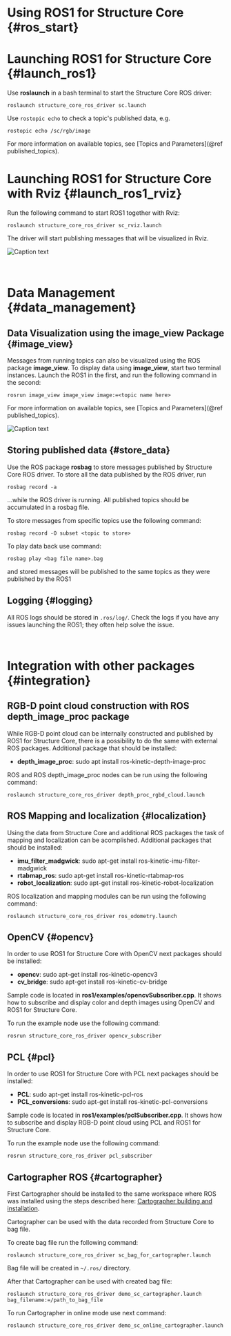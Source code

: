 # Using ROS1 for Structure Core {#ros_start}

<!-- more -->

# Launching ROS1 for Structure Core {#launch_ros1}

Use **roslaunch** in a bash terminal to start the Structure Core ROS driver: 

~~~{.sh}
roslaunch structure_core_ros_driver sc.launch
~~~

Use `rostopic echo` to check a topic's published data, e.g.

~~~
rostopic echo /sc/rgb/image
~~~

For more information on available topics, see [Topics and Parameters](@ref published_topics).

# Launching ROS1 for Structure Core with Rviz {#launch_ros1_rviz}

Run the following command to start ROS1 together with Rviz:

~~~{.sh}
roslaunch structure_core_ros_driver sc_rviz.launch
~~~

The driver will start publishing messages that will be visualized in Rviz.

![Caption text](rviz_new.png "Using RViz")

<br>

# Data Management {#data_management}

## Data Visualization using the image_view Package {#image_view}

Messages from running topics can also be visualized using the ROS package **image_view**. To display data using **image_view**, start two terminal instances. Launch the ROS1 in the first, and run the following command in the second:

~~~
rosrun image_view image_view image:=<topic name here>
~~~

For more information on available topics, see [Topics and Parameters](@ref published_topics).

![Caption text](image_view.png)

## Storing published data {#store_data}

Use the ROS package **rosbag** to store messages published by Structure Core ROS driver. To store all the data published by the ROS driver, run

~~~
rosbag record -a
~~~

...while the ROS driver is running. All published topics should be accumulated in a rosbag file. 

To store messages from specific topics use the following command:

~~~
rosbag record -O subset <topic to store>
~~~

To play data back use command:

~~~
rosbag play <bag file name>.bag
~~~

and stored messages will be published to the same topics as they were published by the ROS1


## Logging {#logging}

All ROS logs should be stored in `.ros/log/`. Check the logs if you have any issues launching the ROS1; they often help solve the issue.

<br>

# Integration with other packages {#integration}

## RGB-D point cloud construction with ROS depth_image_proc package

While RGB-D point cloud can be internally constructed and published by ROS1 for Structure Core, there is a possibility to do the same with external ROS packages.
Additional package that should be installed:

- **depth_image_proc**: sudo apt install ros-kinetic-depth-image-proc

ROS and ROS depth_image_proc nodes can be run using the following command:

~~~{.sh}
roslaunch structure_core_ros_driver depth_proc_rgbd_cloud.launch
~~~

## ROS Mapping and localization {#localization}

Using the data from Structure Core and additional ROS packages the task of mapping and localization can be acomplished.
Additional packages that should be installed:

- **imu_filter_madgwick**: sudo apt-get install ros-kinetic-imu-filter-madgwick
- **rtabmap_ros**: sudo apt-get install ros-kinetic-rtabmap-ros
- **robot_localization**: sudo apt-get install ros-kinetic-robot-localization

ROS localization and mapping modules can be run using the following command:

~~~{.sh}
roslaunch structure_core_ros_driver ros_odometry.launch
~~~

## OpenCV {#opencv}

In order to use ROS1 for Structure Core with OpenCV next packages should be installed:

- **opencv**:  sudo apt-get install ros-kinetic-opencv3
- **cv_bridge**:  sudo apt-get install ros-kinetic-cv-bridge

Sample code is located in **ros1/examples/opencvSubscriber.cpp**. It shows how to subscribe and display color and depth images using OpenCV and ROS1 for Structure Core.

To run the example node use the following command:

~~~{.sh}
rosrun structure_core_ros_driver opencv_subscriber
~~~


## PCL {#pcl}

In order to use ROS1 for Structure Core with PCL next packages should be installed:

- **PCL**:  sudo apt-get install ros-kinetic-pcl-ros
- **PCL_conversions**:  sudo apt-get install ros-kinetic-pcl-conversions

Sample code is located in **ros1/examples/pclSubscriber.cpp**. It shows how to subscribe  and display RGB-D point cloud using PCL and ROS1 for Structure Core.

To run the example node use the following command:

~~~{.sh}
rosrun structure_core_ros_driver pcl_subscriber
~~~

##  Cartographer ROS {#cartographer}

First Cartographer should be installed to the same workspace where ROS was installed using the steps described here:
[Cartographer building and installation](https://google-cartographer-ros.readthedocs.io/en/latest/compilation.html).

Cartographer can be used with the data recorded from Structure Core to bag file.

To create bag file run the following command:

~~~{.sh}
roslaunch structure_core_ros_driver sc_bag_for_cartographer.launch
~~~

Bag file will be created in `~/.ros/` directory.

After that Cartographer can be used with created bag file:

~~~{.sh}
roslaunch structure_core_ros_driver demo_sc_cartographer.launch bag_filename:=/path_to_bag_file
~~~

To run Cartographer in online mode use next command:

~~~{.sh}
roslaunch structure_core_ros_driver demo_sc_online_cartographer.launch 
~~~